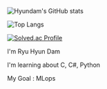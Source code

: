 ## 
![Hyundam's GitHub stats](https://github-readme-stats.vercel.app/api?username=yhd0210&&show_icons=true&theme=radical)

![Top Langs](https://github-readme-stats.vercel.app/api/top-langs/?username=yhd0210&layout=compact&theme=gruvbox)

[![Solved.ac Profile](http://mazassumnida.wtf/api/v2/generate_badge?boj=dam5062)](https://solved.ac/dam5062/)

I'm Ryu Hyun Dam

I'm learning about C, C#, Python

My Goal : MLops

